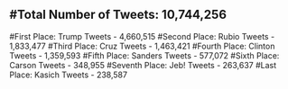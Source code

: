 #Total Number of Tweets: 10,744,256 
---
#First Place: Trump Tweets - 4,660,515
#Second Place: Rubio Tweets - 1,833,477
#Third Place: Cruz Tweets - 1,463,421
#Fourth Place: Clinton Tweets - 1,359,593
#Fifth Place: Sanders Tweets - 577,072
#Sixth Place: Carson Tweets - 348,955
#Seventh Place: Jeb! Tweets - 263,637
#Last Place: Kasich Tweets - 238,587
